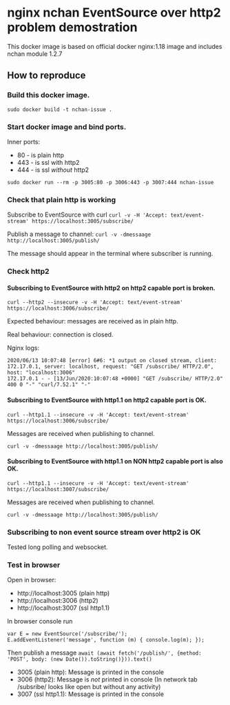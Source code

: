 # nginx nchan EventSource over http2 problem demostration

This docker image is based on official docker nginx:1.18 image and includes nchan module 1.2.7

## How to reproduce

### Build this docker image.

```sudo docker build -t nchan-issue .```

### Start docker image and bind ports.

Inner ports:
* 80 - is plain http
* 443 - is ssl with http2
* 444 - is ssl *without* http2

```sudo docker run --rm -p 3005:80 -p 3006:443 -p 3007:444 nchan-issue```

### Check that plain http is working

Subscribe to EventSource with curl
```curl -v -H 'Accept: text/event-stream' https://localhost:3005/subscribe/```

Publish a message to channel:
```curl -v -dmessaage http://localhost:3005/publish/```

The message should appear in the terminal where subscriber is running.

### Check http2


#### Subscribing to EventSource with http2 on http2 capable port is broken.

```curl --http2 --insecure -v -H 'Accept: text/event-stream' https://localhost:3006/subscribe/```

Expected behaviour: messages are received as in plain http.

Real behaviour: connection is closed.

Nginx logs:

```
2020/06/13 10:07:48 [error] 6#6: *1 output on closed stream, client: 172.17.0.1, server: localhost, request: "GET /subscribe/ HTTP/2.0", host: "localhost:3006"
172.17.0.1 - - [13/Jun/2020:10:07:48 +0000] "GET /subscribe/ HTTP/2.0" 400 0 "-" "curl/7.52.1" "-"
```


#### Subscribing to EventSource with http1.1 on http2 capable port is OK.

```curl --http1.1 --insecure -v -H 'Accept: text/event-stream' https://localhost:3006/subscribe/```

Messages are received when publishing to channel.

```curl -v -dmessaage http://localhost:3005/publish/```


#### Subscribing to EventSource with http1.1 on NON http2 capable port is also OK.

```curl --http1.1 --insecure -v -H 'Accept: text/event-stream' https://localhost:3007/subscribe/```

Messages are received when publishing to channel.

```curl -v -dmessaage http://localhost:3005/publish/```

### Subscribing to non event source stream over http2 is OK

Tested long polling and websocket.

### Test in browser

Open in browser:

* http://localhost:3005 (plain http)
* http://localhost:3006 (http2)
* http://localhost:3007 (ssl http1.1)

In browser console run
```
var E = new EventSource('/subscribe/');
E.addEventListener('message', function (m) { console.log(m); });
```

Then publish a message
```await (await fetch('/publish/', {method: 'POST', body: (new Date()).toString()})).text()```

* 3005 (plain http): Message is printed in the console
* 3006 (http2): Message is *not* printed in console (In network tab /subsribe/ looks like open but without any activity)
* 3007 (ssl http1.1): Message is printed in the console
